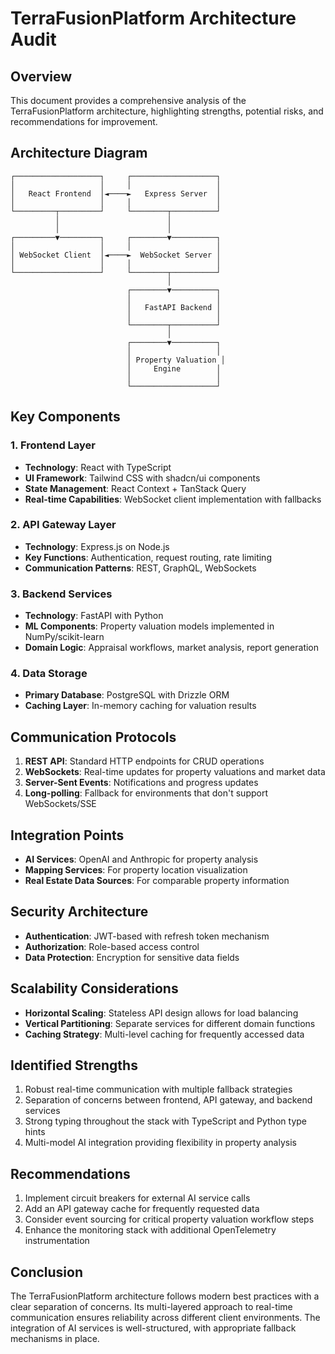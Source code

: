 # TerraFusionPlatform Architecture Audit

## Overview
This document provides a comprehensive analysis of the TerraFusionPlatform architecture, highlighting strengths, potential risks, and recommendations for improvement.

## Architecture Diagram
```
┌───────────────────┐     ┌───────────────────┐
│                   │     │                   │
│   React Frontend  │◄────►   Express Server  │
│                   │     │                   │
└─────────┬─────────┘     └────────┬──────────┘
          │                        │
          │                        │
┌─────────▼─────────┐     ┌────────▼──────────┐
│                   │     │                   │
│ WebSocket Client  │◄────►  WebSocket Server │
│                   │     │                   │
└───────────────────┘     └────────┬──────────┘
                                   │
                          ┌────────▼──────────┐
                          │                   │
                          │   FastAPI Backend │
                          │                   │
                          └────────┬──────────┘
                                   │
                          ┌────────▼──────────┐
                          │                   │
                          │ Property Valuation │
                          │     Engine        │
                          │                   │
                          └───────────────────┘
```

## Key Components

### 1. Frontend Layer
- **Technology**: React with TypeScript
- **UI Framework**: Tailwind CSS with shadcn/ui components
- **State Management**: React Context + TanStack Query
- **Real-time Capabilities**: WebSocket client implementation with fallbacks

### 2. API Gateway Layer
- **Technology**: Express.js on Node.js
- **Key Functions**: Authentication, request routing, rate limiting
- **Communication Patterns**: REST, GraphQL, WebSockets

### 3. Backend Services
- **Technology**: FastAPI with Python
- **ML Components**: Property valuation models implemented in NumPy/scikit-learn
- **Domain Logic**: Appraisal workflows, market analysis, report generation

### 4. Data Storage
- **Primary Database**: PostgreSQL with Drizzle ORM
- **Caching Layer**: In-memory caching for valuation results

## Communication Protocols
1. **REST API**: Standard HTTP endpoints for CRUD operations
2. **WebSockets**: Real-time updates for property valuations and market data
3. **Server-Sent Events**: Notifications and progress updates
4. **Long-polling**: Fallback for environments that don't support WebSockets/SSE

## Integration Points
- **AI Services**: OpenAI and Anthropic for property analysis
- **Mapping Services**: For property location visualization
- **Real Estate Data Sources**: For comparable property information

## Security Architecture
- **Authentication**: JWT-based with refresh token mechanism
- **Authorization**: Role-based access control
- **Data Protection**: Encryption for sensitive data fields

## Scalability Considerations
- **Horizontal Scaling**: Stateless API design allows for load balancing
- **Vertical Partitioning**: Separate services for different domain functions
- **Caching Strategy**: Multi-level caching for frequently accessed data

## Identified Strengths
1. Robust real-time communication with multiple fallback strategies
2. Separation of concerns between frontend, API gateway, and backend services
3. Strong typing throughout the stack with TypeScript and Python type hints
4. Multi-model AI integration providing flexibility in property analysis

## Recommendations
1. Implement circuit breakers for external AI service calls
2. Add an API gateway cache for frequently requested data
3. Consider event sourcing for critical property valuation workflow steps
4. Enhance the monitoring stack with additional OpenTelemetry instrumentation

## Conclusion
The TerraFusionPlatform architecture follows modern best practices with a clear separation of concerns. Its multi-layered approach to real-time communication ensures reliability across different client environments. The integration of AI services is well-structured, with appropriate fallback mechanisms in place.